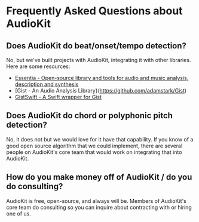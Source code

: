 # Frequently Asked Questions about AudioKit

## Does AudioKit do beat/onset/tempo detection?

No, but we've built projects with AudioKit, integrating it with other libraries. Here are some resources:

* [Essentia - Open-source library and tools for audio and music analysis, description and synthesis](http://essentia.upf.edu/documentation/)
* [Gist - An Audio Analysis Library}(https://github.com/adamstark/Gist)
* [GistSwift - A Swift wrapper for Gist](https://github.com/dylan/GistSwift)

## Does AudioKit do chord or polyphonic pitch detection? 

No, it does not but we would love for it have that capability. If you know of a good open source algorithm that we could implement, there are several people on AudioKit's core team that would work on integrating that into AudioKit.

## How do you make money off of AudioKit / do you do consulting?

AudioKit is free, open-source, and always will be. Members of AudioKit's core team do consulting so you can inquire about contracting with or hiring one of us. 
